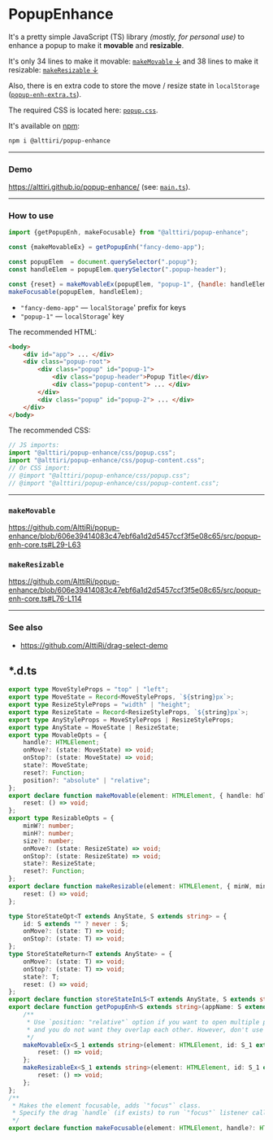 # PopupEnhance


It's a pretty simple JavaScript (TS) library _(mostly, for personal use)_ to enhance a popup to make it **movable** and **resizable**.


It's only 34 lines to make it movable: [`makeMovable` ↓](#makeMovable) and 38 lines to make it resizable: [`makeResizable` ↓](#makeResizable)

Also, there is en extra code to store the move / resize state in `localStorage` ([`popup-enh-extra.ts`](https://github.com/AlttiRi/popup-enhance/blob/606e39414083c47ebf6a1d2d5457ccf3f5e08c65/src/popup-enh-extra.ts)).

The required CSS is located here: [`popup.css`](https://github.com/AlttiRi/popup-enhance/blob/606e39414083c47ebf6a1d2d5457ccf3f5e08c65/css/popup.css).

It's available on [npm](https://www.npmjs.com/package/@alttiri/popup-enhance):

```bash
npm i @alttiri/popup-enhance
```

---

### Demo

https://alttiri.github.io/popup-enhance/ (see: [`main.ts`](https://github.com/AlttiRi/popup-enhance/blob/606e39414083c47ebf6a1d2d5457ccf3f5e08c65/src-demo/main.ts)).

---

### How to use

```js
import {getPopupEnh, makeFocusable} from "@alttiri/popup-enhance";

const {makeMovableEx} = getPopupEnh("fancy-demo-app");

const popupElem  = document.querySelector(".popup");
const handleElem = popupElem.querySelector(".popup-header");

const {reset} = makeMovableEx(popupElem, "popup-1", {handle: handleElem});
makeFocusable(popupElem, handleElem);
```

- `"fancy-demo-app"` — `localStorage`' prefix for keys
- `"popup-1"` — `localStorage`' key 

The recommended HTML:
```html
<body>
    <div id="app"> ... </div>
    <div class="popup-root">
        <div class="popup" id="popup-1">
            <div class="popup-header">Popup Title</div>
            <div class="popup-content"> ... </div>
        </div>
        <div class="popup" id="popup-2"> ... </div>
    </div>
</body>
```

The recommended CSS:
```js
// JS imports:
import "@alttiri/popup-enhance/css/popup.css";
import "@alttiri/popup-enhance/css/popup-content.css";
// Or CSS import:
// @import "@alttiri/popup-enhance/css/popup.css";
// @import "@alttiri/popup-enhance/css/popup-content.css";
```


---

### `makeMovable`

https://github.com/AlttiRi/popup-enhance/blob/606e39414083c47ebf6a1d2d5457ccf3f5e08c65/src/popup-enh-core.ts#L29-L63

### `makeResizable`

https://github.com/AlttiRi/popup-enhance/blob/606e39414083c47ebf6a1d2d5457ccf3f5e08c65/src/popup-enh-core.ts#L76-L114


---

### See also

- https://github.com/AlttiRi/drag-select-demo


## *.d.ts

```ts
export type MoveStyleProps = "top" | "left";
export type MoveState = Record<MoveStyleProps, `${string}px`>;
export type ResizeStyleProps = "width" | "height";
export type ResizeState = Record<ResizeStyleProps, `${string}px`>;
export type AnyStyleProps = MoveStyleProps | ResizeStyleProps;
export type AnyState = MoveState | ResizeState;
export type MovableOpts = {
    handle?: HTMLElement;
    onMove?: (state: MoveState) => void;
    onStop?: (state: MoveState) => void;
    state?: MoveState;
    reset?: Function;
    position?: "absolute" | "relative";
};
export declare function makeMovable(element: HTMLElement, { handle: hdl, onMove, onStop, state, reset, position }?: MovableOpts): {
    reset: () => void;
};
export type ResizableOpts = {
    minW?: number;
    minH?: number;
    size?: number;
    onMove?: (state: ResizeState) => void;
    onStop?: (state: ResizeState) => void;
    state?: ResizeState;
    reset?: Function;
};
export declare function makeResizable(element: HTMLElement, { minW, minH, size, onMove, onStop, state, reset }?: ResizableOpts): {
    reset: () => void;
};

type StoreStateOpt<T extends AnyState, S extends string> = {
    id: S extends "" ? never : S;
    onMove?: (state: T) => void;
    onStop?: (state: T) => void;
};
type StoreStateReturn<T extends AnyState> = {
    onMove?: (state: T) => void;
    onStop?: (state: T) => void;
    state?: T;
    reset: () => void;
};
export declare function storeStateInLS<T extends AnyState, S extends string>({ id: lsName, onMove, onStop }: StoreStateOpt<T, S>): StoreStateReturn<T>;
export declare function getPopupEnh<S extends string>(appName: S extends "" ? never : S): {
    /**
     * Use `position: "relative"` option if you want to open multiple popups at once,
     * and you do not want they overlap each other. However, don't use it with resizable popups.
     */
    makeMovableEx<S_1 extends string>(element: HTMLElement, id: S_1 extends "" ? never : S_1, opt?: MovableOpts): {
        reset: () => void;
    };
    makeResizableEx<S_1 extends string>(element: HTMLElement, id: S_1 extends "" ? never : S_1, opt?: ResizableOpts): {
        reset: () => void;
    };
};
/**
 * Makes the element focusable, adds `"focus"` class.
 * Specify the drag `handle` (if exists) to run `"focus"` listener callback on `"pointerdown"` on it.
 */
export declare function makeFocusable(element: HTMLElement, handle?: HTMLElement): void;
```
